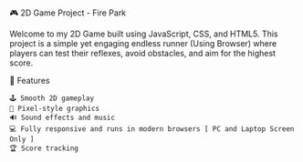 🎮 2D Game Project - Fire Park


Welcome to my 2D Game built using JavaScript, CSS, and HTML5. This project is a simple yet engaging endless runner (Using  Browser) where players can test their reflexes, avoid obstacles, and aim for the highest score.

🚀 Features

    🕹️ Smooth 2D gameplay
    🎨 Pixel-style graphics
    🔊 Sound effects and music
    💻 Fully responsive and runs in modern browsers [ PC and Laptop Screen Only ]
    🏆 Score tracking
